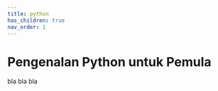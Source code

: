 ```yaml
---
title: python
has_children: true
nav_order: 1
---
```


# Pengenalan Python untuk Pemula

bla bla bla
